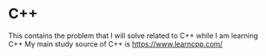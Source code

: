 # C++

This contains the problem that I will solve related to C++ while I am learning C++
My main study source of C++  is https://www.learncpp.com/
